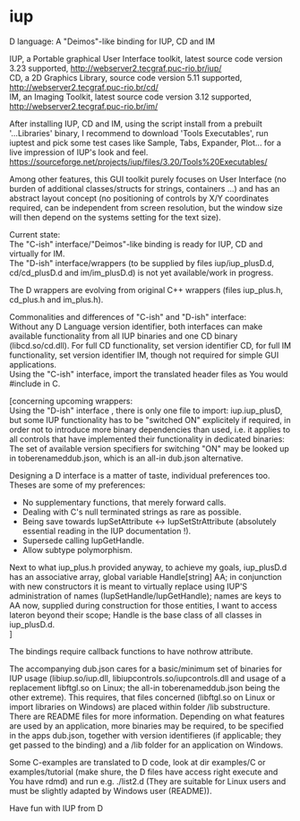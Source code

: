 # iup

D language: A "Deimos"-like binding for IUP, CD and IM 

IUP, a Portable graphical User Interface toolkit, latest source code version 3.23 supported,  http://webserver2.tecgraf.puc-rio.br/iup/<br>
CD, a 2D Graphics Library, source code version 5.11 supported,  http://webserver2.tecgraf.puc-rio.br/cd/<br>
IM, an Imaging Toolkit, latest source code version 3.12 supported,  http://webserver2.tecgraf.puc-rio.br/im/

After installing IUP, CD and IM, using the script install from a prebuilt '...Libraries' binary, I recommend to download 'Tools Executables', run iuptest and pick some test cases like Sample, Tabs, Expander, Plot... for a live impression of IUP's look and feel. https://sourceforge.net/projects/iup/files/3.20/Tools%20Executables/

Among other features, this GUI toolkit purely focuses on User Interface (no burden of additional classes/structs for strings, containers ...) and has an abstract layout concept (no positioning of controls by X/Y coordinates required, can be independent from screen resolution, but the window size will then depend on the systems setting for the text size).<br>

Current state:<br>
The "C-ish" interface/"Deimos"-like binding  is ready for IUP, CD and virtually for IM.<br>
The "D-ish" interface/wrappers (to be supplied by files iup/iup_plusD.d, cd/cd_plusD.d and im/im_plusD.d) is not yet available/work in progress.<br>

The D wrappers are evolving from original C++ wrappers (files iup_plus.h, cd_plus.h and im_plus.h).

Commonalities and differences of "C-ish" and "D-ish" interface:<br>
Without any D Language version identifier, both interfaces can make available functionality from all IUP binaries and one CD binary (libcd.so/cd.dll). For full CD functionality, set version identifier CD, for full IM functionality, set version identifier IM, though not required for simple GUI applications.<br>
Using the "C-ish" interface, import the translated header files as You would #include in C.<br>

[concerning upcoming wrappers:<br>
Using the "D-ish" interface , there is only one file to import: iup.iup_plusD, but some IUP functionality has to be "switched ON" explicitely if required, in order not to introduce more binary dependencies than used, i.e. it applies to all controls that have implemented their functionality in dedicated binaries: The set of available version specifiers for switching "ON" may be looked up in toberenameddub.json, which is an all-in dub.json alternative.

Designing a D interface is a matter of taste, individual preferences too. Theses are some of my preferences:<br>
- No supplementary functions, that merely forward calls.
- Dealing with C's null terminated strings as rare as possible.<br>
- Being save towards IupSetAttribute <-> IupSetStrAttribute (absolutely essential reading in the IUP documentation !).<br>
- Supersede calling IupGetHandle.<br>
- Allow subtype polymorphism.<br>

Next to what iup_plus.h provided anyway, to achieve my goals, iup_plusD.d has an associative array, global variable Handle[string] AA; in conjunction with new constructors it is meant to virtually replace using IUP'S administration of names (IupSetHandle/IupGetHandle); names are keys to AA now, supplied during construction for those entities, I want to access lateron beyond their scope; Handle is the base class of all classes in iup_plusD.d.<br>
]

The bindings require callback functions to have nothrow attribute.<br>

The accompanying dub.json cares for a basic/minimum set of binaries for IUP usage (libiup.so/iup.dll, libiupcontrols.so/iupcontrols.dll and usage of a replacement libftgl.so on Linux; the all-in toberenameddub.json being the other extreme). This requires, that files concerned (libftgl.so on Linux or import libraries on Windows) are placed within folder /lib substructure. There are README files for more information. Depending on what features are used by an application, more binaries may be required, to be specified in the apps dub.json, together with version identifieres (if applicable; they get passed to the binding) and a /lib folder for an application on Windows.

Some C-examples are translated to D code, look at dir examples/C or examples/tutorial (make shure, the D files have access right execute and You have rdmd) and run e.g. ./list2.d (They are suitable for Linux users and must be slightly adapted by Windows user (README)).

Have fun with IUP from D

